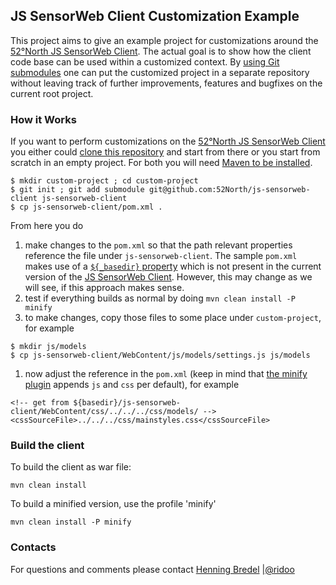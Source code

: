 ## JS SensorWeb Client Customization Example
This project aims to give an example project for customizations around the [52°North JS SensorWeb Client](https://github.com/52North/js-sensorweb-client). The actual goal is to show how the client code base can be used within a customized context. By [using Git submodules](http://git-scm.com/book/en/Git-Tools-Submodules) one can put the customized project in a separate repository without leaving track of further improvements, features and bugfixes on the current root project.

### How it Works
If you want to perform customizations on the [52°North JS SensorWeb Client](https://github.com/52North/js-sensorweb-client) you either could [clone this repository](https://github.com/ridoo/js-scw-custom) and start from there or you start from scratch in an empty project. For both you will need [Maven to be installed](http://maven.apache.org).
```
$ mkdir custom-project ; cd custom-project
$ git init ; git add submodule git@github.com:52North/js-sensorweb-client js-sensorweb-client 
$ cp js-sensorweb-client/pom.xml .
```
From here you do

1. make changes to the `pom.xml` so that the path relevant properties reference the file under `js-sensorweb-client`. The sample `pom.xml` makes use of a [`${_basedir}` property](https://github.com/ridoo/js-scw-custom/blob/master/pom.xml#L19) which is not present in the current version of the [JS SensorWeb Client](https://github.com/52North/js-sensorweb-client). However, this may change as we will see, if this approach makes sense.
1. test if everything builds as normal by doing `mvn clean install -P minify`
1. to make changes, copy those files to some place under `custom-project`, for example 

```
$ mkdir js/models
$ cp js-sensorweb-client/WebContent/js/models/settings.js js/models
```

1. now adjust the reference in the `pom.xml` (keep in mind that [the minify plugin](http://samaxes.github.io/minify-maven-plugin/) appends `js` and `css` per default), for example

```
<!-- get from ${basedir}/js-sensorweb-client/WebContent/css/../../../css/models/ -->
<cssSourceFile>../../../css/mainstyles.css</cssSourceFile>
```


### Build the client

To build the client as war file:
```
mvn clean install
```
To build a minified version, use the profile 'minify'
```
mvn clean install -P minify
```

### Contacts

For questions and comments please contact [Henning Bredel](mailto:h.bredel@52north.org) |[@ridoo](https://github.com/ridoo)
